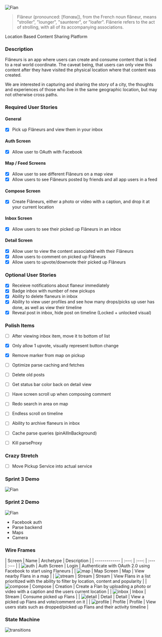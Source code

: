 ![Flan](/images/logo.png)
> Flâneur (pronounced: [flɑnœʁ]), 
> from the French noun flâneur, means "stroller", "lounger", "saunterer", or "loafer".
> Flânerie refers to the act of strolling, with all of its accompanying associations.

Location Based Content Sharing Platform

### Description
Flâneurs is an app where users can create and consume content that is tied to a real world coordinate.  The caveat being, that users can only view this content after they have visited the physical location where that content was created.

We are interested in capturing and sharing the story of a city, the thoughts and experiences of those who live in the same geographic location, but may not otherwise cross paths.  

### Required User Stories

#### General
- [x] Pick up Flâneurs and view them in your inbox

#### Auth Screen
- [x] Allow user to OAuth with Facebook

#### Map / Feed Screens
- [x] Allow user to see different Flâneurs on a map view
- [x] Allow users to see Flâneurs posted by friends and all app users in a feed
 
#### Compose Screen
- [x] Create Flâneurs, either a photo or video with a caption, and drop it at your current location
 
#### Inbox Screen
- [x] Allow users to see their picked up Flâneurs in an inbox
 
#### Detail Screen
- [x] Allow user to view the content associated with their Flâneurs
- [x] Allow users to comment on picked up Flâneurs
- [x] Allow users to upvote/downvote their picked up Flâneurs 

### Optional User Stories
- [x] Receieve notifications about flaneur immediately
- [x] Badge inbox with number of new pickups
- [x] Ability to delete flaneurs in inbox
- [x] Ability to view user profiles and see how many drops/picks up user has done, as well as view their timeline
- [x] Reveal post in inbox, hide post on timeline (Locked + unlocked visual)

### Polish Items
- [ ] After viewing inbox item, move it to bottom of list
- [x] Only allow 1 upvote, visually represent button change
- [x] Remove marker from map on pickup
- [ ] Optimize parse caching and fetches
- [ ] Delete old posts
- [ ] Get status bar color back on detail view
- [ ] Have screen scroll up when composing comment
- [ ] Redo search in area on map
- [ ] Endless scroll on timeline
- [ ] Ability to archive flaneurs in inbox
- [ ] Cache parse queries (pinAllInBackground)
- [ ] Kill parseProxy


### Crazy Stretch
- [ ] Move Pickup Service into actual service

### Sprint 3 Demo
![Flan](/images/flan_demo_2.gif)

### Sprint 2 Demo
![Flan](/images/flan_demo_1.gif)
- Facebook auth
- Parse backend
- Maps
- Camera

### Wire Frames
| Screen  | Name | Archetype | Description |
| ------------- | :---: | :---: | :---  | :---  |
| ![auth](/wireframes/wireframe_auth.jpg) | Auth Screen | Login | Authenticate with OAuth 2.0 using Facebook to start using Flaneurs |
| ![map](/wireframes/wireframe_map.jpg) | Map Screen | Map | View nearby Flans in a map |
| ![stream](/wireframes/wireframe_feed.jpg) | Stream | Stream | View Flans in a list prioritized with the ability to filter by location, content and popularity  |
| ![compose](/wireframes/wireframe_compose.jpg) | Compose | Creation | Create a Flan by uploading a photo or video with a caption and the users current location  |
| ![inbox](/wireframes/wireframe_inbox.jpg) | Inbox | Stream | Consume picked up Flans |
| ![detail](/wireframes/wireframe_detail.jpg) | Detail | Detail | View a picked up Flans and vote/comment on it |
| ![profile](/wireframes/wireframe_profile.jpg) | Profile | Profile | View users stats such as dropped/picked up Flans and their activity timeline |

### State Machine
![transitions](/images/Transitions.png)



